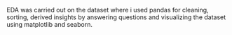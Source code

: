EDA was carried out on the dataset where i used pandas for cleaning, sorting, derived insights by answering questions and visualizing the dataset using matplotlib and seaborn.
